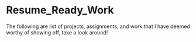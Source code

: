 # Resume_Ready_Work
The following are list of projects, assignments, and work that I have deemed worthy of showing off, take a look around!
